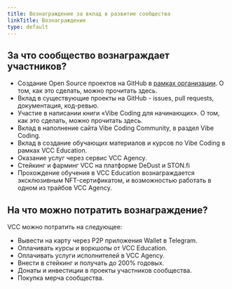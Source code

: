 ```yaml
---
title: Вознаграждение за вклад в развитие сообщества
linkTitle: Вознаграждение
type: default
---
```


## За что сообщество вознаграждает участников?

- Создание Open Source проектов на GitHub в [рамках организации](https://github.com/orgs/Vibe-Coding-Community). О том, как это сделать, можно прочитать здесь.
- Вклад в существующие проекты на GitHub - issues, pull requests, документация, код-ревью.
- Участие в написании книги «Vibe Coding для начинающих». О том, как это сделать, можно прочитать здесь.
- Вклад в наполнение сайта Vibe Coding Community, в раздел Vibe Coding.
- Вклад в создание обучающих материалов и курсов по Vibe Coding в рамках VCC Education.
- Оказание услуг через сервис VCC Agency.
- Стейкинг и фарминг VCC на платформе DeDust и STON.fi
- Прохождение обучения в VCC Education вознаграждается эксклюзивным NFT-сертификатом, и возможностью работать в одном из трайбов VCC Agency.

## На что можно потратить вознаграждение?
VCC можно потратить на следующее:
- Вывести на карту через P2P приложения Wallet в Telegram.
- Оплачивать курсы и воркшопы от VCC Education.
- Оплачивать услуги исполнителей в VCC Agency.
- Внести в стейкинг и получать до 200% годовых.
- Донаты и инвестиции в проекты участников сообщества.
- Покупка мерча сообщества.